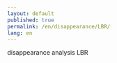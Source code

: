 ```yaml
---
layout: default
published: true
permalink: /en/disappearance/LBR/
lang: en
---
```


disappearance analysis LBR
